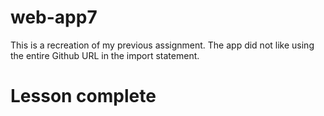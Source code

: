 # web-app7
This is a recreation of my previous assignment. The app did not like using the entire Github URL in the import statement.
# Lesson complete

